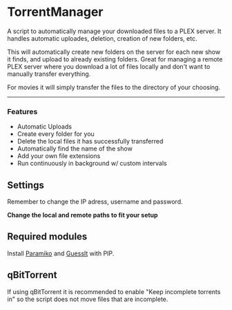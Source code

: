 # TorrentManager
A script to automatically manage your downloaded files to a PLEX server. It handles automatic uploades, deletion, creation of new folders, etc.

This will automatically create new folders on the server for each new show it finds, and upload to already existing folders.
Great for managing a remote PLEX server where you download a lot of files locally and don't want to manually transfer everything.

For movies it will simply transfer the files to the directory of your choosing.

--------------------------------------------------------

### Features
* Automatic Uploads
* Create every folder for you
* Delete the local files it has successfully transferred
* Automatically find the name of the show
* Add your own file extensions
* Run continuously in background w/ custom intervals

## Settings
Remember to change the IP adress, username and password.

**Change the local and remote paths to fit your setup**

## Required modules
Install [Paramiko](http://www.paramiko.org/) and [GuessIt](https://github.com/guessit-io/guessit) with PIP.


## qBitTorrent
If using qBitTorrent it is recommended to enable "Keep incomplete torrents in" so the script does not move files that are incomplete.
